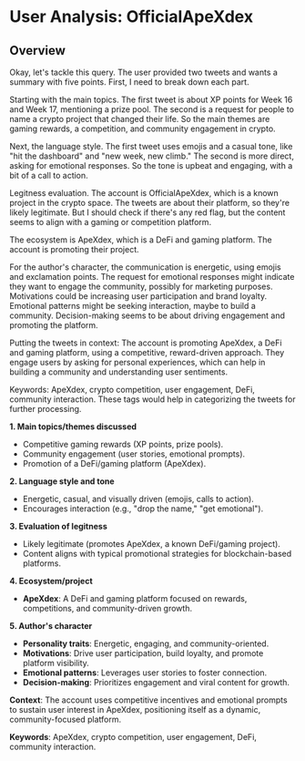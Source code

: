 # User Analysis: OfficialApeXdex

## Overview

<think>
Okay, let's tackle this query. The user provided two tweets and wants a summary with five points. First, I need to break down each part.

Starting with the main topics. The first tweet is about XP points for Week 16 and Week 17, mentioning a prize pool. The second is a request for people to name a crypto project that changed their life. So the main themes are gaming rewards, a competition, and community engagement in crypto.

Next, the language style. The first tweet uses emojis and a casual tone, like "hit the dashboard" and "new week, new climb." The second is more direct, asking for emotional responses. So the tone is upbeat and engaging, with a bit of a call to action.

Legitness evaluation. The account is OfficialApeXdex, which is a known project in the crypto space. The tweets are about their platform, so they're likely legitimate. But I should check if there's any red flag, but the content seems to align with a gaming or competition platform.

The ecosystem is ApeXdex, which is a DeFi and gaming platform. The account is promoting their project.

For the author's character, the communication is energetic, using emojis and exclamation points. The request for emotional responses might indicate they want to engage the community, possibly for marketing purposes. Motivations could be increasing user participation and brand loyalty. Emotional patterns might be seeking interaction, maybe to build a community. Decision-making seems to be about driving engagement and promoting the platform.

Putting the tweets in context: The account is promoting ApeXdex, a DeFi and gaming platform, using a competitive, reward-driven approach. They engage users by asking for personal experiences, which can help in building a community and understanding user sentiments.

Keywords: ApeXdex, crypto competition, user engagement, DeFi, community interaction. These tags would help in categorizing the tweets for further processing.
</think>

**1. Main topics/themes discussed**  
- Competitive gaming rewards (XP points, prize pools).  
- Community engagement (user stories, emotional prompts).  
- Promotion of a DeFi/gaming platform (ApeXdex).  

**2. Language style and tone**  
- Energetic, casual, and visually driven (emojis, calls to action).  
- Encourages interaction (e.g., "drop the name," "get emotional").  

**3. Evaluation of legitness**  
- Likely legitimate (promotes ApeXdex, a known DeFi/gaming project).  
- Content aligns with typical promotional strategies for blockchain-based platforms.  

**4. Ecosystem/project**  
- **ApeXdex**: A DeFi and gaming platform focused on rewards, competitions, and community-driven growth.  

**5. Author's character**  
- **Personality traits**: Energetic, engaging, and community-oriented.  
- **Motivations**: Drive user participation, build loyalty, and promote platform visibility.  
- **Emotional patterns**: Leverages user stories to foster connection.  
- **Decision-making**: Prioritizes engagement and viral content for growth.  

**Context**: The account uses competitive incentives and emotional prompts to sustain user interest in ApeXdex, positioning itself as a dynamic, community-focused platform.  

**Keywords**: ApeXdex, crypto competition, user engagement, DeFi, community interaction.